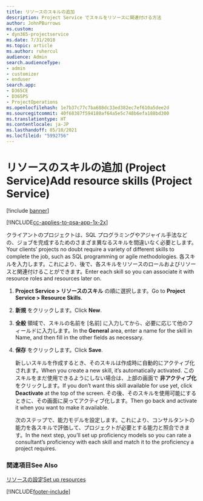 ```yaml
---
title: リソースのスキルの追加
description: Project Service でスキルをリソースに関連付ける方法
author: JohnPBurrows
ms.custom:
- dyn365-projectservice
ms.date: 7/31/2018
ms.topic: article
ms.author: ruhercul
audience: Admin
search.audienceType:
- admin
- customizer
- enduser
search.app:
- D365CE
- D365PS
- ProjectOperations
ms.openlocfilehash: 1e7b37c77c7ba688dc33ed382ec7ef610a5dee2d
ms.sourcegitcommit: 40f68387f594180af64a5e5c748b6efa188bd300
ms.translationtype: HT
ms.contentlocale: ja-JP
ms.lasthandoff: 05/10/2021
ms.locfileid: "5992756"
---
```

# <a name="add-resource-skills-project-service"></a><span data-ttu-id="4dad8-103">リソースのスキルの追加 (Project Service)</span><span class="sxs-lookup"><span data-stu-id="4dad8-103">Add resource skills (Project Service)</span></span>

[!include [banner](../includes/psa-now-project-operations.md)]

[!INCLUDE[cc-applies-to-psa-app-1x-2x](../includes/cc-applies-to-psa-app-1x-2x.md)]

<span data-ttu-id="4dad8-104">クライアントのプロジェクトは、SQL プログラミングやアジャイル手法などの、ジョブを完成するためのさまざま異なるスキルを間違いなく必要とします。</span><span class="sxs-lookup"><span data-stu-id="4dad8-104">Your clients’ projects no doubt require a variety of different skills to complete the job, such as SQL programming or agile methodologies.</span></span> <span data-ttu-id="4dad8-105">各スキルを入力します。これにより、後で、各スキルをリソースのロールおよびリソースと関連付けることができます。</span><span class="sxs-lookup"><span data-stu-id="4dad8-105">Enter each skill so you can associate it with resource roles and resources later on.</span></span>  
  
1. <span data-ttu-id="4dad8-106">**Project Service > リソースのスキル** の順に選択します。</span><span class="sxs-lookup"><span data-stu-id="4dad8-106">Go to **Project Service > Resource Skills**.</span></span>  
  
2. <span data-ttu-id="4dad8-107">**新規** をクリックします。</span><span class="sxs-lookup"><span data-stu-id="4dad8-107">Click **New**.</span></span>  
  
3. <span data-ttu-id="4dad8-108">**全般** 領域で、スキルの名前を [名前] に入力してから、必要に応じて他のフィールドに入力します。</span><span class="sxs-lookup"><span data-stu-id="4dad8-108">In the **General** area, enter a name for the skill in Name, and then fill in the other fields as necessary.</span></span>  
  
4. <span data-ttu-id="4dad8-109">**保存** をクリックします。</span><span class="sxs-lookup"><span data-stu-id="4dad8-109">Click **Save**.</span></span>  
  
   <span data-ttu-id="4dad8-110">新しいスキルを作成するとき、そのスキルは作成時に自動的にアクティブ化されます。</span><span class="sxs-lookup"><span data-stu-id="4dad8-110">When you create a new skill, it’s automatically activated.</span></span> <span data-ttu-id="4dad8-111">このスキルをまだ使用できるようにしない場合は、上部の画面で **非アクティブ化** をクリックします。</span><span class="sxs-lookup"><span data-stu-id="4dad8-111">If you don’t want this skill available for use yet, click **Deactivate** at the top of the screen.</span></span> <span data-ttu-id="4dad8-112">その後、そのスキルを使用可能にするときに、その画面に戻ってアクティブ化します。</span><span class="sxs-lookup"><span data-stu-id="4dad8-112">Then go back and activate it when you want to make it available.</span></span>  
  
   <span data-ttu-id="4dad8-113">次のステップで、能力モデルを設定します。これにより、コンサルタントの能力を各スキルで評価して、プロジェクトが必要とする能力と照合できます。</span><span class="sxs-lookup"><span data-stu-id="4dad8-113">In the next step, you’ll set up proficiency models so you can rate a consultant’s proficiency with each skill and match it to the proficiency a project requires.</span></span>  
  
### <a name="see-also"></a><span data-ttu-id="4dad8-114">関連項目</span><span class="sxs-lookup"><span data-stu-id="4dad8-114">See Also</span></span>  
 [<span data-ttu-id="4dad8-115">リソースの設定</span><span class="sxs-lookup"><span data-stu-id="4dad8-115">Set up resources</span></span>](../psa/set-up-resources.md)


[!INCLUDE[footer-include](../includes/footer-banner.md)]